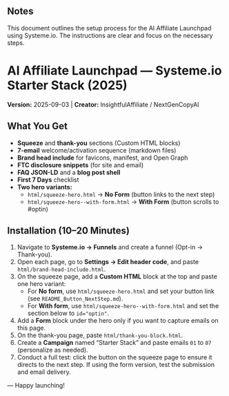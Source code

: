 ## Notes
This document outlines the setup process for the AI Affiliate Launchpad using Systeme.io. The instructions are clear and focus on the necessary steps.

# AI Affiliate Launchpad — Systeme.io Starter Stack (2025)
**Version:** 2025-09-03  |  **Creator:** InsightfulAffiliate / NextGenCopyAI

## What You Get
- **Squeeze** and **thank-you** sections (Custom HTML blocks)
- **7-email** welcome/activation sequence (markdown files)
- **Brand head include** for favicons, manifest, and Open Graph
- **FTC disclosure snippets** (for site and email)
- **FAQ JSON-LD** and a **blog post shell**
- **First 7 Days** checklist
- **Two hero variants:** 
  - `html/squeeze-hero.html` → **No Form** (button links to the next step)
  - `html/squeeze-hero--with-form.html` → **With Form** (button scrolls to #optin)

## Installation (10–20 Minutes)
1. Navigate to **Systeme.io → Funnels** and create a funnel (Opt-in → Thank-you).
2. Open each page, go to **Settings → Edit header code**, and paste `html/brand-head-include.html`.
3. On the squeeze page, add a **Custom HTML** block at the top and paste one hero variant:
   - For **No form**, use `html/squeeze-hero.html` and set your button link (see `README_Button_NextStep.md`).
   - For **With form**, use `html/squeeze-hero--with-form.html` and set the section below to `id="optin"`.
4. Add a **Form** block under the hero only if you want to capture emails on this page.
5. On the thank-you page, paste `html/thank-you-block.html`.
6. Create a **Campaign** named “Starter Stack” and paste emails `01` to `07` (personalize as needed).
7. Conduct a full test: click the button on the squeeze page to ensure it directs to the next step. If using the form version, test the submission and email delivery.

— Happy launching!